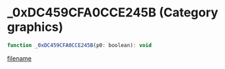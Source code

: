 # _0xDC459CFA0CCE245B (Category graphics)

```js
function _0xDC459CFA0CCE245B(p0: boolean): void
```

[filename](_0xDC459CFA0CCE245B_m.md ':include')